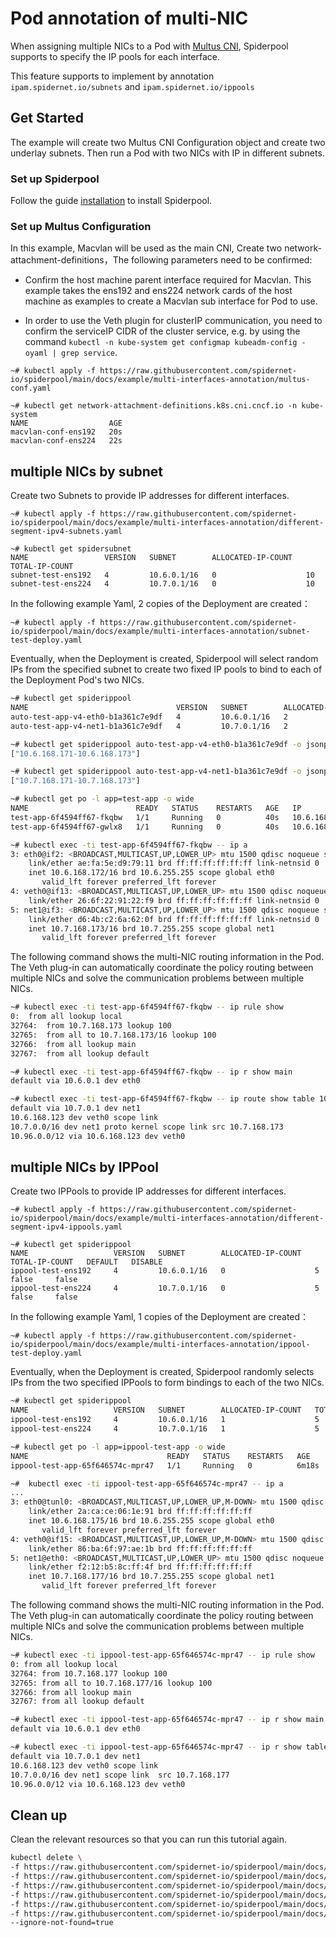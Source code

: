 # Pod annotation of multi-NIC

When assigning multiple NICs to a Pod with [Multus CNI](https://github.com/k8snetworkplumbingwg/multus-cni), Spiderpool supports to specify the IP pools for each interface.

This feature supports to implement by annotation `ipam.spidernet.io/subnets` and `ipam.spidernet.io/ippools`

## Get Started

The example will create two Multus CNI Configuration object and create two underlay subnets.
Then run a Pod with two NICs with IP in different subnets.

### Set up Spiderpool

Follow the guide [installation](./install/get-started-kind.md) to install Spiderpool.

### Set up Multus Configuration

In this example, Macvlan will be used as the main CNI, Create two network-attachment-definitions，The following parameters need to be confirmed:

* Confirm the host machine parent interface required for Macvlan. This example takes the ens192 and ens224 network cards of the host machine as examples to create a Macvlan sub interface for Pod to use.

* In order to use the Veth plugin for clusterIP communication, you need to confirm the serviceIP CIDR of the cluster service, e.g. by using the command `kubectl -n kube-system get configmap kubeadm-config -oyaml | grep service`.

```shell
~# kubectl apply -f https://raw.githubusercontent.com/spidernet-io/spiderpool/main/docs/example/multi-interfaces-annotation/multus-conf.yaml

~# kubectl get network-attachment-definitions.k8s.cni.cncf.io -n kube-system
NAME                  AGE
macvlan-conf-ens192   20s
macvlan-conf-ens224   22s
```

## multiple NICs by subnet

Create two Subnets to provide IP addresses for different interfaces.

```shell
~# kubectl apply -f https://raw.githubusercontent.com/spidernet-io/spiderpool/main/docs/example/multi-interfaces-annotation/different-segment-ipv4-subnets.yaml

~# kubectl get spidersubnet
NAME                 VERSION   SUBNET        ALLOCATED-IP-COUNT   TOTAL-IP-COUNT
subnet-test-ens192   4         10.6.0.1/16   0                    10
subnet-test-ens224   4         10.7.0.1/16   0                    10
```

In the following example Yaml, 2 copies of the Deployment are created：

```shell
~# kubectl apply -f https://raw.githubusercontent.com/spidernet-io/spiderpool/main/docs/example/multi-interfaces-annotation/subnet-test-deploy.yaml
```

Eventually, when the Deployment is created, Spiderpool will select random IPs from the specified subnet to create two fixed IP pools to bind to each of the Deployment Pod's two NICs.

```bash
~# kubectl get spiderippool
NAME                                 VERSION   SUBNET        ALLOCATED-IP-COUNT   TOTAL-IP-COUNT   DEFAULT   DISABLE
auto-test-app-v4-eth0-b1a361c7e9df   4         10.6.0.1/16   2                    3                false     false
auto-test-app-v4-net1-b1a361c7e9df   4         10.7.0.1/16   2                    3                false     false

~# kubectl get spiderippool auto-test-app-v4-eth0-b1a361c7e9df -o jsonpath='{.spec.ips}'
["10.6.168.171-10.6.168.173"]

~# kubectl get spiderippool auto-test-app-v4-net1-b1a361c7e9df -o jsonpath='{.spec.ips}'
["10.7.168.171-10.7.168.173"]

~# kubectl get po -l app=test-app -o wide
NAME                        READY   STATUS    RESTARTS   AGE   IP             NODE    NOMINATED NODE   READINESS GATES
test-app-6f4594ff67-fkqbw   1/1     Running   0          40s   10.6.168.172   node2   <none>           <none>
test-app-6f4594ff67-gwlx8   1/1     Running   0          40s   10.6.168.173   node1   <none>           <none>

~# kubectl exec -ti test-app-6f4594ff67-fkqbw -- ip a
3: eth0@if2: <BROADCAST,MULTICAST,UP,LOWER_UP> mtu 1500 qdisc noqueue state UP group default
    link/ether ae:fa:5e:d9:79:11 brd ff:ff:ff:ff:ff:ff link-netnsid 0
    inet 10.6.168.172/16 brd 10.6.255.255 scope global eth0
       valid_lft forever preferred_lft forever
4: veth0@if13: <BROADCAST,MULTICAST,UP,LOWER_UP> mtu 1500 qdisc noqueue state UP group default
    link/ether 26:6f:22:91:22:f9 brd ff:ff:ff:ff:ff:ff link-netnsid 0
5: net1@if3: <BROADCAST,MULTICAST,UP,LOWER_UP> mtu 1500 qdisc noqueue state UP group default
    link/ether d6:4b:c2:6a:62:0f brd ff:ff:ff:ff:ff:ff link-netnsid 0
    inet 10.7.168.173/16 brd 10.7.255.255 scope global net1
       valid_lft forever preferred_lft forever
```

The following command shows the multi-NIC routing information in the Pod. The Veth plug-in can automatically coordinate the policy routing between multiple NICs and solve the communication problems between multiple NICs.

```bash
~# kubectl exec -ti test-app-6f4594ff67-fkqbw -- ip rule show
0:  from all lookup local
32764:  from 10.7.168.173 lookup 100
32765:  from all to 10.7.168.173/16 lookup 100
32766:  from all lookup main
32767:  from all lookup default

~# kubectl exec -ti test-app-6f4594ff67-fkqbw -- ip r show main
default via 10.6.0.1 dev eth0

~# kubectl exec -ti test-app-6f4594ff67-fkqbw -- ip route show table 100
default via 10.7.0.1 dev net1
10.6.168.123 dev veth0 scope link
10.7.0.0/16 dev net1 proto kernel scope link src 10.7.168.173
10.96.0.0/12 via 10.6.168.123 dev veth0
```

## multiple NICs by IPPool

Create two IPPools to provide IP addresses for different interfaces.

```shell
~# kubectl apply -f https://raw.githubusercontent.com/spidernet-io/spiderpool/main/docs/example/multi-interfaces-annotation/different-segment-ipv4-ippools.yaml

~# kubectl get spiderippool
NAME                   VERSION   SUBNET        ALLOCATED-IP-COUNT   TOTAL-IP-COUNT   DEFAULT   DISABLE
ippool-test-ens192     4         10.6.0.1/16   0                    5                false     false
ippool-test-ens224     4         10.7.0.1/16   0                    5                false     false
```

In the following example Yaml, 1 copies of the Deployment are created：

```shell
~# kubectl apply -f https://raw.githubusercontent.com/spidernet-io/spiderpool/main/docs/example/multi-interfaces-annotation/ippool-test-deploy.yaml
```

Eventually, when the Deployment is created, Spiderpool randomly selects IPs from the two specified IPPools to form bindings to each of the two NICs.

```bash
~# kubectl get spiderippool
NAME                   VERSION   SUBNET        ALLOCATED-IP-COUNT   TOTAL-IP-COUNT   DEFAULT   DISABLE
ippool-test-ens192     4         10.6.0.1/16   1                    5                false     false
ippool-test-ens224     4         10.7.0.1/16   1                    5                false     false

~# kubectl get po -l app=ippool-test-app -o wide
NAME                               READY   STATUS    RESTARTS   AGE     IP             NODE    NOMINATED NODE   READINESS GATES
ippool-test-app-65f646574c-mpr47   1/1     Running   0          6m18s   10.6.168.175   node2   <none>           <none>

~#  kubectl exec -ti ippool-test-app-65f646574c-mpr47 -- ip a
...
3: eth0@tunl0: <BROADCAST,MULTICAST,UP,LOWER_UP,M-DOWN> mtu 1500 qdisc noqueue
    link/ether 2a:ca:ce:06:1e:91 brd ff:ff:ff:ff:ff:ff
    inet 10.6.168.175/16 brd 10.6.255.255 scope global eth0
       valid_lft forever preferred_lft forever
4: veth0@if15: <BROADCAST,MULTICAST,UP,LOWER_UP,M-DOWN> mtu 1500 qdisc noqueue
    link/ether 86:ba:6f:97:ae:1b brd ff:ff:ff:ff:ff:ff
5: net1@eth0: <BROADCAST,MULTICAST,UP,LOWER_UP> mtu 1500 qdisc noqueue
    link/ether f2:12:b5:8c:ff:4f brd ff:ff:ff:ff:ff:ff
    inet 10.7.168.177/16 brd 10.7.255.255 scope global net1
       valid_lft forever preferred_lft forever
```

The following command shows the multi-NIC routing information in the Pod. The Veth plug-in can automatically coordinate the policy routing between multiple NICs and solve the communication problems between multiple NICs.

```bash
~# kubectl exec -ti ippool-test-app-65f646574c-mpr47 -- ip rule show
0: from all lookup local
32764: from 10.7.168.177 lookup 100
32765: from all to 10.7.168.177/16 lookup 100
32766: from all lookup main
32767: from all lookup default

~# kubectl exec -ti ippool-test-app-65f646574c-mpr47 -- ip r show main
default via 10.6.0.1 dev eth0

~# kubectl exec -ti ippool-test-app-65f646574c-mpr47 -- ip r show table 100
default via 10.7.0.1 dev net1
10.6.168.123 dev veth0 scope link
10.7.0.0/16 dev net1 scope link  src 10.7.168.177
10.96.0.0/12 via 10.6.168.123 dev veth0
```

## Clean up

Clean the relevant resources so that you can run this tutorial again.

```bash
kubectl delete \
-f https://raw.githubusercontent.com/spidernet-io/spiderpool/main/docs/example/multi-interfaces-annotation/multus-conf.yaml \
-f https://raw.githubusercontent.com/spidernet-io/spiderpool/main/docs/example/multi-interfaces-annotation/different-segment-ipv4-subnets.yaml \
-f https://raw.githubusercontent.com/spidernet-io/spiderpool/main/docs/example/multi-interfaces-annotation/subnet-test-deploy.yaml \
-f https://raw.githubusercontent.com/spidernet-io/spiderpool/main/docs/example/multi-interfaces-annotation/different-segment-ipv4-ippools.yaml \
-f https://raw.githubusercontent.com/spidernet-io/spiderpool/main/docs/example/basic/custom-dual-ippool-deploy.yaml \
-f https://raw.githubusercontent.com/spidernet-io/spiderpool/main/docs/example/multi-interfaces-annotation/ippool-test-deploy.yaml \
--ignore-not-found=true
```
